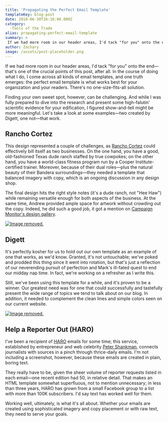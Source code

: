 ```yaml
---
title: 'Propagating the Perfect Email Template'
templateKey: blog-post
date: 2010-06-30T16:16:06.000Z
category: 
  -Tools of the Trade
alias: propagating-perfect-email-template
summary: > 
 If we had more room in our header areas, I'd tack "for you" onto the end—that's one of the crucial points of this post, after all. In the course of doing what I do, I come across all kinds of email templates, and one truth emerges: the perfect email template is what works best for your organization and your readers. There's no one-size-fits-all solution. Finding your own sweet spot, however, can be challenging. And while I was fully prepared to dive into the research and present some high-falutin' scientific evidence for your edification, I figured show-and-tell might be more meaningful. Let's take a look at some examples—two created by Digett, one not—that work.
author: Zachary
image: /assets/post-placeholder.png
---
```


If we had more room in our header areas, I'd tack "for you" onto the end—that's one of the crucial points of this post, after all. In the course of doing what I do, I come across all kinds of email templates, and one truth emerges: the perfect email template is what works best for your organization and your readers. There's no one-size-fits-all solution.

Finding your own sweet spot, however, can be challenging. And while I was fully prepared to dive into the research and present some high-falutin' scientific evidence for your edification, I figured show-and-tell might be more meaningful. Let's take a look at some examples—two created by Digett, one not—that work.

Rancho Cortez
-------------

This design represented a couple of challenges, as [Rancho Cortez](http://www.ranchocortez.com) could effectively bill itself as two businesses. On the one hand, you have a good, old-fashioned Texas dude ranch staffed by true cowpokes; on the other hand, you have a world-class fitness program run by a Cooper Institute-certified trainer. Moreover, because of their dual roles—plus the natural beauty of their Bandera surroundings—they needed a template that balanced imagery with copy, which is an ongoing discussion in any design shop.

The final design hits the right style notes (it's a dude ranch, not "Hee Haw") while remaining versatile enough for both aspects of the business. At the same time, Andrew provided ample space for artwork without crowding out the copy. Indeed, he did such a good job, it got a mention on [Campaign Monitor's design gallery](http://www.campaignmonitor.com/gallery/entry/3174/rancho-cortez/).

[![Image removed.](/core/misc/icons/e32700/error.svg "This image has been removed. For security reasons, only images from the local domain are allowed.")](/sites/default/files/rancho_new.jpg)

Digett
------

It's perfectly kosher for us to hold out our own template as an example of one that works, as we'd know. Granted, it's not untouchable; we've poked and prodded this thing since it went into rotation, but that's just a reflection of our neverending pursuit of perfection and Mark's ill-fated quest to end our midday nap time. In fact, we're working on a refresher as I write this.

Still, we've been using this template for a while, and it's proven to be a winner. Our greatest need was for one that could successfully and tastefully present the wide range of topics we tend to talk about on our blog. In addition, it needed to complement the clean lines and simple colors seen on our current website.

[![Image removed.](/core/misc/icons/e32700/error.svg "This image has been removed. For security reasons, only images from the local domain are allowed.")](http://campaign.digett.com/T/ViewEmail/r/2D3D889BEBC11AB1)

Help a Reporter Out (HARO)
--------------------------

I've been a recipient of [HARO](http://helpareporter.com/) emails for some time; this service, established by entrepreneur and web celebrity [Peter Shankman](http://twitter.com/skydiver), connects journalists with sources in a pinch through thrice-daily emails. I'm not including a screenshot, however, because these emails are created in plain, boring text.

They really have to be, given the sheer volume of reporter requests listed in each email—one recent edition had 50, in relative detail. That makes an HTML template somewhat superfluous, not to mention unnecessary; in less than three years, HARO has grown from a small Facebook group to a list with more than 100K subscribers. I'd say text has worked well for them.

Working well, ultimately, is what it's all about. Whether your emails are created using sophisticated imagery and copy placement or with raw text, they need to serve your goals.